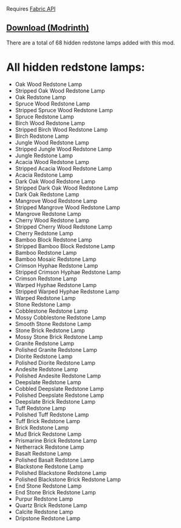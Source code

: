 Requires [Fabric API](https://modrinth.com/mod/fabric-api)

## [Download (Modrinth)](https://modrinth.com/mod/hidden-redstone-lamps)

There are a total of 68 hidden redstone lamps added with this mod.

# All hidden redstone lamps:
- Oak Wood Redstone Lamp
- Stripped Oak Wood Redstone Lamp
- Oak Redstone Lamp
- Spruce Wood Redstone Lamp
- Stripped Spruce Wood Redstone Lamp
- Spruce Redstone Lamp
- Birch Wood Redstone Lamp
- Stripped Birch Wood Redstone Lamp
- Birch Redstone Lamp
- Jungle Wood Redstone Lamp
- Stripped Jungle Wood Redstone Lamp
- Jungle Redstone Lamp
- Acacia Wood Redstone Lamp
- Stripped Acacia Wood Redstone Lamp
- Acacia Redstone Lamp
- Dark Oak Wood Redstone Lamp
- Stripped Dark Oak Wood Redstone Lamp
- Dark Oak Redstone Lamp
- Mangrove Wood Redstone Lamp
- Stripped Mangrove Wood Redstone Lamp
- Mangrove Redstone Lamp
- Cherry Wood Redstone Lamp
- Stripped Cherry Wood Redstone Lamp
- Cherry Redstone Lamp
- Bamboo Block Redstone Lamp
- Stripped Bamboo Block Redstone Lamp
- Bamboo Redstone Lamp
- Bamboo Mosaic Redstone Lamp
- Crimson Hyphae Redstone Lamp
- Stripped Crimson Hyphae Redstone Lamp
- Crimson Redstone Lamp
- Warped Hyphae Redstone Lamp
- Stripped Warped Hyphae Redstone Lamp
- Warped Redstone Lamp
- Stone Redstone Lamp
- Cobblestone Redstone Lamp
- Mossy Cobblestone Redstone Lamp
- Smooth Stone Redstone Lamp
- Stone Brick Redstone Lamp
- Mossy Stone Brick Redstone Lamp
- Granite Redstone Lamp
- Polished Granite Redstone Lamp
- Diorite Redstone Lamp
- Polished Diorite Redstone Lamp
- Andesite Redstone Lamp
- Polished Andesite Redstone Lamp
- Deepslate Redstone Lamp
- Cobbled Deepslate Redstone Lamp
- Polished Deepslate Redstone Lamp
- Deepslate Brick Redstone Lamp
- Tuff Redstone Lamp
- Polished Tuff Redstone Lamp
- Tuff Brick Redstone Lamp
- Brick Redstone Lamp
- Mud Brick Redstone Lamp
- Prismarine Brick Redstone Lamp
- Netherrack Redstone Lamp
- Basalt Redstone Lamp
- Polished Basalt Redstone Lamp
- Blackstone Redstone Lamp
- Polished Blackstone Redstone Lamp
- Polished Blackstone Brick Redstone Lamp
- End Stone Redstone Lamp
- End Stone Brick Redstone Lamp
- Purpur Redstone Lamp
- Quartz Brick Redstone Lamp
- Calcite Redstone Lamp
- Dripstone Redstone Lamp

